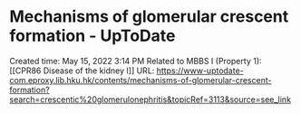 # Mechanisms of glomerular crescent formation - UpToDate

Created time: May 15, 2022 3:14 PM
Related to MBBS I (Property 1): [[CPR86 Disease of the kidney I]]
URL: https://www-uptodate-com.eproxy.lib.hku.hk/contents/mechanisms-of-glomerular-crescent-formation?search=crescentic%20glomerulonephritis&topicRef=3113&source=see_link